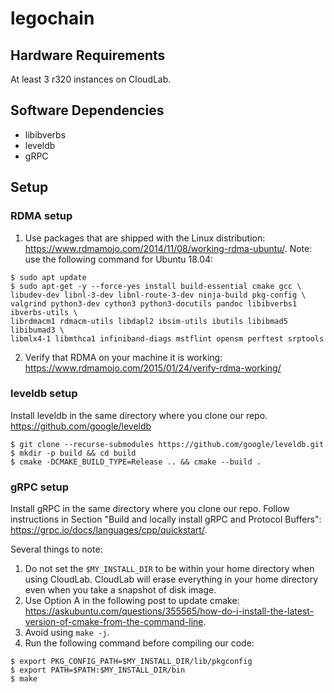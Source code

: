 # legochain

## Hardware Requirements
At least 3 r320 instances on CloudLab.

## Software Dependencies
- libibverbs 
- leveldb
- gRPC

## Setup
### RDMA setup
1. Use packages that are shipped with the Linux distribution:
https://www.rdmamojo.com/2014/11/08/working-rdma-ubuntu/. Note: use the following command for Ubuntu 18.04: 
```shell
$ sudo apt update
$ sudo apt-get -y --force-yes install build-essential cmake gcc \
libudev-dev libnl-3-dev libnl-route-3-dev ninja-build pkg-config \
valgrind python3-dev cython3 python3-docutils pandoc libibverbs1 ibverbs-utils \
librdmacm1 rdmacm-utils libdapl2 ibsim-utils ibutils libibmad5 libibumad3 \
libmlx4-1 libmthca1 infiniband-diags mstflint opensm perftest srptools
```

2. Verify that RDMA on your machine it is working:
https://www.rdmamojo.com/2015/01/24/verify-rdma-working/


### leveldb setup
Install leveldb in the same directory where you clone our repo.
https://github.com/google/leveldb
```shell
$ git clone --recurse-submodules https://github.com/google/leveldb.git
$ mkdir -p build && cd build
$ cmake -DCMAKE_BUILD_TYPE=Release .. && cmake --build .
```

### gRPC setup
Install gRPC in the same directory where you clone our repo.
Follow instructions in Section "Build and locally install gRPC and Protocol Buffers": https://grpc.io/docs/languages/cpp/quickstart/.

Several things to note: 
1. Do not set the ```$MY_INSTALL_DIR``` to be within your home directory when using CloudLab. CloudLab will erase everything in your home directory even when you take a snapshot of disk image.
2. Use Option A in the following post to update cmake: https://askubuntu.com/questions/355565/how-do-i-install-the-latest-version-of-cmake-from-the-command-line.
3. Avoid using ```make -j```. 
4. Run the following command before compiling our code:
```shell
$ export PKG_CONFIG_PATH=$MY_INSTALL_DIR/lib/pkgconfig
$ export PATH=$PATH:$MY_INSTALL_DIR/bin
$ make
```


